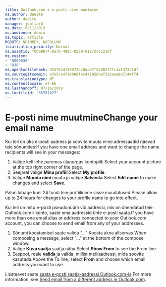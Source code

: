 ```yaml
---
title: Outlook.com-i e-posti nime muutmine
ms.author: daeite
author: daeite
manager: joallard
ms.date: 6/11/2019
ms.audience: Admin
ms.topic: article
ROBOTS: NOINDEX, NOFOLLOW
localization_priority: Normal
ms.assetid: f0b69874-8a7b-480c-8329-01872c6c21df
ms.custom:
- "8000036"
- "838"
ms.openlocfilehash: 353703d159072cc8daa7f52d02f7fc1afd72d1df
ms.sourcegitcommit: a7e5ca472000dfec471950bafd12eee8d7144f74
ms.translationtype: MT
ms.contentlocale: et-EE
ms.lasthandoff: 07/16/2019
ms.locfileid: "35701427"
---
```

# <a name="change-your-email-name"></a><span data-ttu-id="8f25a-102">E-posti nime muutmine</span><span class="sxs-lookup"><span data-stu-id="8f25a-102">Change your email name</span></span>

<span data-ttu-id="8f25a-103">Kui teil on üks e-posti aadress ja soovite muuta nime adressaadid näevad teie sõnumites:</span><span class="sxs-lookup"><span data-stu-id="8f25a-103">If you have one email address and want to change the name recipients will see in your messages:</span></span>
  
1. <span data-ttu-id="8f25a-104">Valige kell lehe paremas ülanurgas kontopilti.</span><span class="sxs-lookup"><span data-stu-id="8f25a-104">Select your account picture at the top right corner of the page.</span></span>
2. <span data-ttu-id="8f25a-105">Seejärel valige **Minu profiil**.</span><span class="sxs-lookup"><span data-stu-id="8f25a-105">Select **My profile**.</span></span>
3. <span data-ttu-id="8f25a-106">Valige **Muuda nimi** muuta ja valige **Salvesta**.</span><span class="sxs-lookup"><span data-stu-id="8f25a-106">Select **Edit name** to make changes and select **Save**.</span></span>

<span data-ttu-id="8f25a-107">Palun lubage kuni 24 tundi teie profiilinime sisse muudatused.</span><span class="sxs-lookup"><span data-stu-id="8f25a-107">Please allow up to 24 hours for changes to your profile name to go into effect.</span></span>
  
<span data-ttu-id="8f25a-108">Kui teil on mitu e-posti pseudonüüm või aadressi, mis on ühendatud teie Outlook.com-i konto, saate oma aadressid ühte e-posti saata.</span><span class="sxs-lookup"><span data-stu-id="8f25a-108">If you have more than one email alias or address connected to your Outlook.com account, you can choose to send email from any of your addresses.</span></span>
  
1. <span data-ttu-id="8f25a-109">Sõnumi koostamisel saate valida "..." Koosta akna allservas.</span><span class="sxs-lookup"><span data-stu-id="8f25a-109">When composing a message, select "..." at the bottom of the compose window.</span></span>
1. <span data-ttu-id="8f25a-110">Valige **Kuva saatja** saatja näha.</span><span class="sxs-lookup"><span data-stu-id="8f25a-110">Select **Show From** to see the From line.</span></span>
1. <span data-ttu-id="8f25a-111">Eespool, reale **valida** ja valida, millist meiliaadressi, mida soovite kasutada.</span><span class="sxs-lookup"><span data-stu-id="8f25a-111">Above the To line, select **From** and choose which email address you want to use.</span></span>

<span data-ttu-id="8f25a-112">Lisateavet saate [saata e-posti saatja-aadressi Outlook.com-is](https://support.office.com/article/ccba89cb-141c-4a36-8c56-6d16a8556d2e?wt.mc_id=Office_Outlook_com_Alchemy).</span><span class="sxs-lookup"><span data-stu-id="8f25a-112">For more information, see [Send email from a different address in Outlook.com](https://support.office.com/article/ccba89cb-141c-4a36-8c56-6d16a8556d2e?wt.mc_id=Office_Outlook_com_Alchemy).</span></span>